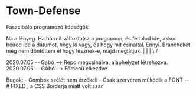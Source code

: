 # Town-Defense
Faszcibáló programozó köcsögök

Na a lényeg.
Ha bármit változtatsz a programon, és feltolod ide, akkor beírod ide a dátumot, hogy ki vagy, és hogy mit csináltál. Ennyi.
Brancheket még nem döntöttem el hogy lesznek-e, majd meglátjuk.
               |
               |
               |
              \ /

2020.07.05 -- Gabó --> Repo megcsinálva, alaphelyzet létrehozva.
2020.07.06 -- GAbó --> Főmenü elkezdve



Bugok:
	- Gombok szélét nem érzékeli
	- Csak szerveren működik a FONT --# FIXED , a CSS Borderja miatt volt szar
	
	